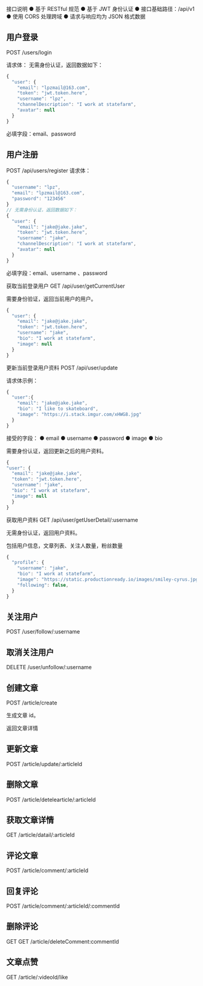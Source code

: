 接口说明
● 基于 RESTful 规范
● 基于 JWT 身份认证
● 接口基础路径：/api/v1
● 使用 CORS 处理跨域
● 请求与响应均为 JSON 格式数据

## 用户登录

POST /users/login

请求体：
无需身份认证，返回数据如下：

```javascript
{
  "user": {
    "email": "lpzmail@163.com",
    "token": "jwt.token.here",
    "username": "lpz",
    "channelDescription": "I work at statefarm",
    "avatar": null
  }
}
```

必填字段：email、password

## 用户注册

POST /api/users/register
请求体：

```javascript
{
  "username": "lpz",
  "email": "lpzmail@163.com",
  "password": "123456"
}
// 无需身份认证，返回数据如下：
{
  "user": {
    "email": "jake@jake.jake",
    "token": "jwt.token.here",
    "username": "jake",
    "channelDescription": "I work at statefarm",
    "avatar": null
  }
}
```

必填字段：email、username 、password

获取当前登录用户
GET /api/user/getCurrentUser

需要身份验证，返回当前用户的用户。

```javascript
{
  "user": {
    "email": "jake@jake.jake",
    "token": "jwt.token.here",
    "username": "jake",
    "bio": "I work at statefarm",
    "image": null
  }
}
```

更新当前登录用户资料
POST /api/user/update

请求体示例：

```javascript
{
  "user":{
    "email": "jake@jake.jake",
    "bio": "I like to skateboard",
    "image": "https://i.stack.imgur.com/xHWG8.jpg"
  }
}
```

接受的字段：
● email
● username
● password
● image
● bio

需要身份认证，返回更新之后的用户资料。

```javascript
{
"user": {
  "email": "jake@jake.jake",
  "token": "jwt.token.here",
  "username": "jake",
  "bio": "I work at statefarm",
  "image": null
  }
}
```

获取用户资料
GET /api/user/getUserDetail/:username

无需身份认证，返回用户资料。

包括用户信息，文章列表、关注人数量，粉丝数量

```javascript
{
  "profile": {
    "username": "jake",
    "bio": "I work at statefarm",
    "image": "https://static.productionready.io/images/smiley-cyrus.jpg",
    "following": false,
  }
}
```

## 关注用户

POST /user/follow/:username

## 取消关注用户

DELETE /user/unfollow/:username

## 创建文章

POST /article/create

生成文章 id。

返回文章详情

## 更新文章

POST /article/update/:articleId

## 删除文章

POST /article/detelearticle/:articleId

## 获取文章详情

GET /article/datail/:articleId

## 评论文章

POST /article/comment/:articleId

## 回复评论

POST /article/comment/:articleId/:commentId

## 删除评论

GET GET /article/deleteComment:commentId

## 文章点赞

GET /article/:videoId/like
